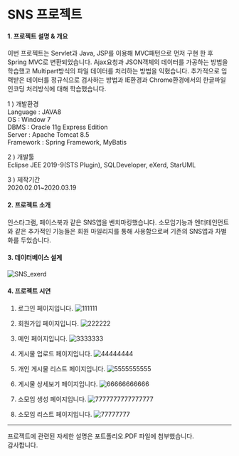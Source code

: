 
<h1> SNS 프로젝트 </h1>

<h4>1. 프로젝트 설명 & 개요</h4>

이번 프로젝트는 Servlet과 Java, JSP를 이용해 MVC패턴으로 먼저 구현 한 후 Spring MVC로 변환되었습니다. Ajax요청과 JSON객체의 데이터를 가공하는 방법을 학습했고 Multipart방식의 파일 데이터를 처리하는 방법을 익혔습니다.
추가적으로 입력받은 데이터를 정규식으로 검사하는 방법과 IE환경과 Chrome환경에서의 한글파일 인코딩 처리방식에 대해 학습했습니다.

1 ) 개발환경 <br>
Language : JAVA8 <br>
OS : Window 7 <br>
DBMS : Oracle 11g Express Edition <br>
Server : Apache Tomcat 8.5 <br>
Framework : Spring Framework, MyBatis <br>

2 ) 개발툴 <br>
Eclipse JEE 2019-9(STS Plugin), SQLDeveloper, eXerd, StarUML

3 ) 제작기간 <br>
2020.02.01~2020.03.19

<h4> 2. 프로젝트 소개 </h4>

인스타그램, 페이스북과 같은 SNS앱을 벤치마킹했습니다.
소모임기능과 엔터테인먼트와 같은 추가적인 기능들은 회원 마일리지를 통해 사용함으로써 기존의 SNS앱과 차별화를 두었습니다.

<h4> 3. 데이터베이스 설계 </h4>

![SNS_exerd](https://user-images.githubusercontent.com/58323308/77614542-9250a380-6f70-11ea-9593-1e4070af7194.JPG)

<h4> 4. 프로젝트 시연 </h4>

  1) 로그인 페이지입니다.
![111111](https://user-images.githubusercontent.com/58323308/77614606-b9a77080-6f70-11ea-8bed-9683671b3da1.PNG)

  2) 회원가입 페이지입니다.
![222222](https://user-images.githubusercontent.com/58323308/77614614-be6c2480-6f70-11ea-95f2-a4260c308813.PNG)

  3) 메인 페이지입니다.
![3333333](https://user-images.githubusercontent.com/58323308/77614621-c035e800-6f70-11ea-85cb-004dd1b7eeda.PNG)

  4) 게시물 업로드 페이지입니다.
![44444444](https://user-images.githubusercontent.com/58323308/77614624-c2984200-6f70-11ea-930c-ecf53ac37452.PNG)

  5) 개인 게시물 리스트 페이지입니다.
![5555555555](https://user-images.githubusercontent.com/58323308/77614634-c62bc900-6f70-11ea-8c7f-852ba665f817.PNG)

  6) 게시물 상세보기 페이지입니다.
![66666666666](https://user-images.githubusercontent.com/58323308/77614649-cc21aa00-6f70-11ea-8996-99ebfec65148.PNG)

  7) 소모임 생성 페이지입니다.
![7777777777777777](https://user-images.githubusercontent.com/58323308/77614657-cf1c9a80-6f70-11ea-9bca-c21dec002e20.PNG)

  8) 소모임 리스트 페이지입니다.
![77777777](https://user-images.githubusercontent.com/58323308/77614664-d17ef480-6f70-11ea-90db-98d6d13f8a69.PNG)

<hr>
프로젝트에 관련된 자세한 설명은 포트폴리오.PDF 파일에 첨부했습니다.<br>
감사합니다.



